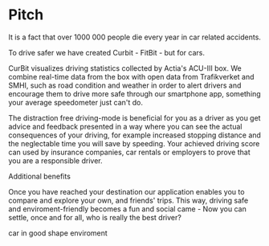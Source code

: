 # Pitch

It is a fact that over 1000 000  people die every year in car related accidents.

To drive safer we have created Curbit - FitBit - but for cars.

CurBit visualizes driving statistics collected by Actia's ACU-III box. 
We combine real-time data from the box with open data from Trafikverket and SMHI, 
such as road condition and weather 
in order to alert drivers and encourage them to drive more safe through our
smartphone app, 
something your average speedometer just can't do.  

The distraction free driving-mode is beneficial for you as a driver as you
get advice and feedback presented in a way where you can see the actual 
consequences of your driving, for example increased stopping distance and the 
neglectable time you will save by speeding.
Your achieved driving score can used by insurance companies, car rentals or employers 
to prove that you are a responsible driver.

Additional benefits 

Once you have reached your destination our application enables you to compare and
explore your own, and friends' trips. 
This way, driving safe and enviroment-friendly 
becomes a fun and social came - Now you can settle, once and for all,
who is really the best driver?

car in good shape
enviroment
